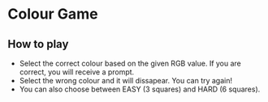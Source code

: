 # Colour Game
## How to play
* Select the correct colour based on the given RGB value. If you are correct, you will receive a prompt.
* Select the wrong colour and it will dissapear. You can try again!
* You can also choose between EASY (3 squares) and HARD (6 squares).
